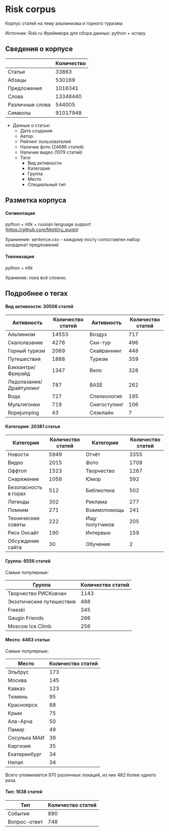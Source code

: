 # Risk corpus
Корпус статей на тему альпинизма и горного туризма

Источник: Risk.ru 
Фреймворк для сбора данных: python + scrapy

## Сведения о корпусе

||Количество|
|---|---|
|Статьи|33863|
|Абзацы|530169|
|Предложения|1016341|
|Слова|13348440|
|Различные слова|544005|
|Символы|91017948|

* Данные о статье:
  * Дата создания
  * Автор
  * Рейтинг пользователей
  * Наличие фото (24688 статей)
  * Наличие видео (1079 статей)
  * Тэги:
    * Вид активности
    * Категория
    * Группа 
    * Место
    * Специальный тип
    
## Разметка корпуса
#### Сегментация
python + nltk + russian language support (https://github.com/Mottl/ru_punkt)

Храниение: sentence.csv - каждому посту сопоставлен набор координат предложений

#### Токенизация
python + nltk

Хранение: пока всё сложно. 
    
## Подробнее о тегах

#### Вид активности: 30506 статей

|Активность|Количество статей|Активность|Количество статей|
|----------|-----------------|----------|-----------------|
|Альпинизм|14553|Воздух|717|
|Скалолазание|4276|Ски-тур|496|
|Горный туризм|2069|Скайраннинг|448|
|Путешествия|1888|Туризм|359|
|Бэккантри/Фрирайд|1347|Вело|328|
|Ледолазание/Драйтуллинг|787|BASE|262|
|Вода|727|Спелеология|195|
|Мультигонки|719|Снегоступинг|106|
|Ropejumping|43|Слэклайн|7|

#### Категория: 20381 статья

|Категория|Количество статей|Категория|Количество статей|
|---------|-----------------|---------|-----------------|
|Новости|5949|Отчёт|3355|
|Видео|2015|Фото|1709|
|Оффтоп|1523|Творчество|1267|
|Снаряжение|1058|Юмор|592|
|Безопасность в горах|512|Библиотека|502|
|Легенды|302|Реклама|277|
|Помним|271|Взаимопомощь|241|
|Технические советы|222|Ищу попутчиков|205|
|Риск Онсайт|190|Интервью|159|
|Обсуждение сайта|30|Обучение|2|

#### Группа: 6556 статей

Самые популярные:

|Группа|Количество статей|
|------|-----------------|
|Творчество РИСКовчан|1143|
|Экзотические путешествия|488|
|Freeski|345|
|Gaugin Friends|266|
|Moscow Ice Climb|256|

#### Место: 4463 статьи

Самые популярные:

|Место|Количество статей|
|-----|-----------------|
|Эльбрус|173|
|Москва|145|
|Кавказ|123|
|Тюмень|95|
|Красноярск|88|
|Крым|75|
|Ала-Арча|50|
|Памир|49|
|Сосулька МАИ|39|
|Киргизия|35|
|Екатеринбург|34|
|Непал|34|

Всего упоминается 970 различных локаций, из них 482 более одного раза.

#### Тип: 1638 статей

|Тип|Количество статей|
|---|-----------------|
|События|890|
|Вопрос-ответ|748|

